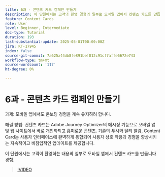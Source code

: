 ```yaml
---
title: 6과 - 콘텐츠 카드 캠페인 만들기
description: 이 단원에서는 고객의 환영 경험의 일부로 모바일 앱에서 컨텐츠 카드를 만듭니다.
feature: Content Cards
role: User
level: Beginner, Intermediate
doc-type: Tutorial
duration: 193
last-substantial-update: 2025-05-01T00:00:00Z
jira: KT-17945
index: false
source-git-commit: 7a625a44db8fe891bef812c91cf7affe6672e743
workflow-type: tm+mt
source-wordcount: '117'
ht-degree: 0%

---
```



# 6과 - 콘텐츠 카드 캠페인 만들기

과제: 모바일 앱에서도 온보딩 경험을 계속 유지하려 합니다.

해결 방법: 컨텐츠 카드는 Adobe Journey Optimizer의 메시징 기능으로
모바일 앱 및 웹 사이트에서 바로 개인화되고 흥미로운 콘텐츠. 기존의 푸시와 달리
알림, Content Card는 사용자 인터페이스에 완벽하게 통합되어 사용자 상호 작용과 경험을 향상시키는 지속적이고 비침입적인 업데이트를 제공합니다.

이 단원에서는 고객이 환영하는 내용의 일부로 모바일 앱에서 컨텐츠 카드를 만듭니다
경험.

>[!VIDEO](https://video.tv.adobe.com/v/3457973/?learn=on&enablevpops)
